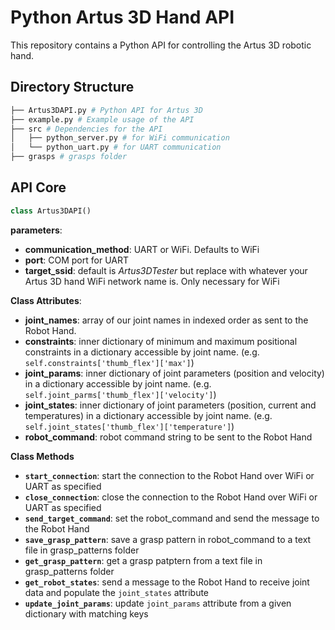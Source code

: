 # Python Artus 3D Hand API
This repository contains a Python API for controlling the Artus 3D robotic hand.

## Directory Structure
```bash
├── Artus3DAPI.py # Python API for Artus 3D
├── example.py # Example usage of the API
├── src # Dependencies for the API
│   ├── python_server.py # for WiFi communication
│   └── python_uart.py # for UART communication
├── grasps # grasps folder
```

## API Core
```python
class Artus3DAPI()
```

**parameters**:
- **communication_method**: UART or WiFi. Defaults to WiFi
- **port**: COM port for UART
- **target_ssid**: default is _Artus3DTester_ but replace with whatever your Artus 3D hand WiFi network name is. Only necessary for WiFi

**Class Attributes**:
- **joint_names**: array of our joint names in indexed order as sent to the Robot Hand. 
- **constraints**: inner dictionary of minimum and maximum positional constraints in a dictionary accessible by joint name. (e.g. `self.constraints['thumb_flex']['max']`)
- **joint_params**: inner dictionary of joint parameters (position and velocity) in a dictionary accessible by joint name. (e.g. `self.joint_parms['thumb_flex']['velocity']`)
- **joint_states**: inner dictionary of joint parameters (position, current and temperatures) in a dictionary accessible by joint name. (e.g. `self.joint_states['thumb_flex']['temperature']`)
- **robot_command**: robot command string to be sent to the Robot Hand

**Class Methods**
- **`start_connection`**: start the connection to the Robot Hand over WiFi or UART as specified
- **`close_connection`**: close the connection to the Robot Hand over WiFi or UART as specified
- **`send_target_command`**: set the robot_command and send the message to the Robot Hand
- **`save_grasp_pattern`**: save a grasp pattern in robot_command to a text file in grasp_patterns folder
- **`get_grasp_pattern`**: get a grasp patptern from a text file in grasp_patterns folder
- **`get_robot_states`**: send a message to the Robot Hand to receive joint data and populate the `joint_states` attribute
- **`update_joint_params`**: update `joint_params` attribute from a given dictionary with matching keys